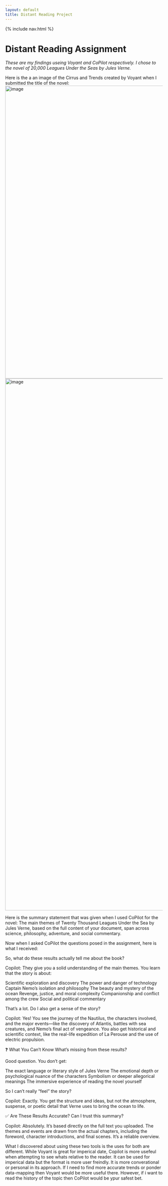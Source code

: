 ```yaml
---
layout: default
title: Distant Reading Project
---
```


{% include nav.html %}


# Distant Reading Assignment 

*These are my findings useing Voyant and CoPilot respectively. I chose to the novel of 20,000 Leagues Under the Seas by Jules Verne.*

Here is the a an image of the Cirrus and Trends created by Voyant when I submitted the title of the novel:  <img width="1696" height="936" alt="image" src="https://github.com/user-attachments/assets/22261d01-c9f4-4174-8077-5f18beea9649" /> <img width="2548" height="1700" alt="image" src="https://github.com/user-attachments/assets/3d1b431a-b914-4c32-9779-889c11a6fc02" />



Here is the summary statement that was given when I used CoPilot for the novel: The main themes of Twenty Thousand Leagues Under the Sea by Jules Verne, based on the full content of your document, span across science, philosophy, adventure, and social commentary.

Now when I asked CoPilot the questions posed in the assignment, here is what I received: 

So, what do these results actually tell me about the book?

Copilot: They give you a solid understanding of the main themes. You learn that the story is about:

Scientific exploration and discovery
The power and danger of technology
Captain Nemo’s isolation and philosophy
The beauty and mystery of the ocean
Revenge, justice, and moral complexity
Companionship and conflict among the crew
Social and political commentary

That’s a lot. Do I also get a sense of the story?

Copilot: Yes! You see the journey of the Nautilus, the characters involved, and the major events—like the discovery of Atlantis, battles with sea creatures, and Nemo’s final act of vengeance. You also get historical and scientific context, like the real-life expedition of La Perouse and the use of electric propulsion.

❓ What You Can’t Know
What’s missing from these results?

Good question. You don’t get:

The exact language or literary style of Jules Verne
The emotional depth or psychological nuance of the characters
Symbolism or deeper allegorical meanings
The immersive experience of reading the novel yourself

So I can’t really “feel” the story?

Copilot: Exactly. You get the structure and ideas, but not the atmosphere, suspense, or poetic detail that Verne uses to bring the ocean to life.

✅ Are These Results Accurate?
Can I trust this summary?

Copilot: Absolutely. It’s based directly on the full text you uploaded. The themes and events are drawn from the actual chapters, including the foreword, character introductions, and final scenes. It’s a reliable overview.

What I discovered about using these two tools is the uses for both are different. While Voyant is great for imperical date, Copilot is more usefeul when attempting to see whats relative to the reader. It can be used for imperical data but the format is more user freindly. It is more converational or personal in its approach. If I need to find more accurate trends or ponder data-mapping then Voyant would be more useful there. However, if i want to read the history of the topic then CoPilot would be ypur safest bet.  
